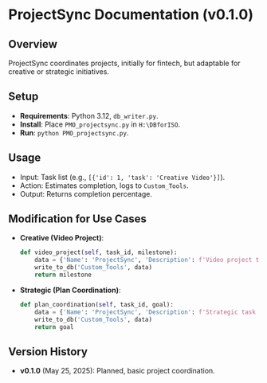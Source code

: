 # ProjectSync Documentation (v0.1.0)

## Overview
ProjectSync coordinates projects, initially for fintech, but adaptable for creative or strategic initiatives.

## Setup
- **Requirements**: Python 3.12, `db_writer.py`.
- **Install**: Place `PMO_projectsync.py` in `H:\DBforISO`.
- **Run**: `python PMO_projectsync.py`.

## Usage
- Input: Task list (e.g., `[{'id': 1, 'task': 'Creative Video'}]`).
- Action: Estimates completion, logs to `Custom_Tools`.
- Output: Returns completion percentage.

## Modification for Use Cases
- **Creative (Video Project)**:
  ```python
  def video_project(self, task_id, milestone):
      data = {'Name': 'ProjectSync', 'Description': f'Video project task {task_id}: {milestone}', 'Status': 'Planned', 'Fintech_Focus': 'Creative', 'Version': 'v0.1.1'}
      write_to_db('Custom_Tools', data)
      return milestone
  ```
- **Strategic (Plan Coordination)**:
  ```python
  def plan_coordination(self, task_id, goal):
      data = {'Name': 'ProjectSync', 'Description': f'Strategic task {task_id}: {goal}', 'Status': 'Planned', 'Fintech_Focus': 'Strategic', 'Version': 'v0.1.2'}
      write_to_db('Custom_Tools', data)
      return goal
  ```

## Version History
- **v0.1.0** (May 25, 2025): Planned, basic project coordination.